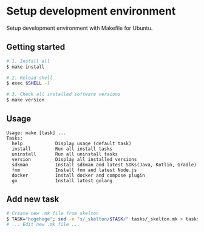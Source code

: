 # Setup development environment
Setup development environment with Makefile for Ubuntu.

## Getting started
```bash
# 1. Install all
$ make install

# 2. Reload shell
$ exec $SHELL -l

# 3. Check all installed software versions
$ make version
```

## Usage
```
Usage: make [task] ...
Tasks:
  help            Display usage (default task)
  install         Run all install tasks
  uninstall       Run all uninstall tasks
  version         Display all installed versions
  sdkman          Install sdkman and latest SDKs(Java, Kotlin, Gradle)
  fnm             Install fnm and latest Node.js
  docker          Install docker and compose plugin
  go              Install latest golang
```

## Add new task

```bash
# Create new .mk file from skelton
$ TASK="hogehoge"; sed -e "s/_skelton/$TASK/" tasks/_skelton.mk > tasks/$TASK.mk
# ... Edit new .mk file ...
```
